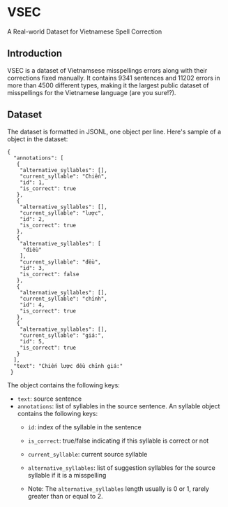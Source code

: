 # VSEC

A Real-world Dataset for Vietnamese Spell Correction

## Introduction

VSEC is a dataset of Vietnamsese misspellings errors along with their corrections fixed manually. It contains 9341 sentences and 11202 errors in more than 4500 different types, making it the largest public dataset of misspellings for the Vietnamese language (are you sure!?).

## Dataset

The dataset is formatted in JSONL, one object per line. Here's sample of a object in the dataset:

```
{
  "annotations": [
   {
    "alternative_syllables": [],
    "current_syllable": "Chiến",
    "id": 1,
    "is_correct": true
   },
   {
    "alternative_syllables": [],
    "current_syllable": "lược",
    "id": 2,
    "is_correct": true
   },
   {
    "alternative_syllables": [
     "điều"
    ],
    "current_syllable": "đều",
    "id": 3,
    "is_correct": false
   },
   {
    "alternative_syllables": [],
    "current_syllable": "chỉnh",
    "id": 4,
    "is_correct": true
   },
   {
    "alternative_syllables": [],
    "current_syllable": "giá:",
    "id": 5,
    "is_correct": true
   }
  ],
  "text": "Chiến lược đều chỉnh giá:"
 }
```

The object contains the following keys:

* `text`: source sentence
* `annotations`: list of syllables in the source sentence. An syllable object contains the following keys:
    * `id`: index of the syllable in the sentence
    * `is_correct`: true/false indicating if this syllable is correct or not
    * `current_syllable`: current source syllable
    * `alternative_syllables`: list of suggestion syllables for the source syllable if it is a misspelling
    
    * Note: The `alternative_syllables` length usually is 0 or 1, rarely greater than or equal to 2. 

